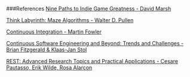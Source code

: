 ###References
[Nine Paths to Indie Game Greatness - David Marsh][indiegreatness]

[Think Labyrinth: Maze Algorithms - Walter D. Pullen][mazealgs]

[Continuous Integration - Martin Fowler][contint]

[Continuous Software Engineering and Beyond: Trends and Challenges - Brian Fitzgerald & Klaas-Jan Stol][fitzstol]

[REST: Advanced Research Topics and Practical Applications - Cesare Pautasso, Erik Wilde, Rosa Alarcon][restbook]

[indiegreatness]: http://www.gamasutra.com/view/feature/131952/nine_paths_to_indie_game_greatness.php?print=1 "Nine Paths to Indie Game Greatness - David Marsh"
[mazealgs]: http://www.astrolog.org/labyrnth/algrithm.htm#create "Think Labyrinth: Maze Algorithms - Walter D. Pullen"
[contint]: http://www.martinfowler.com/articles/continuousIntegration.html "Continuous Integration - Martin Fowler"
[fitzstol]: http://staff.lero.ie/stol/files/2014/03/rcose2014_fitzgerald.pdf "Continuous Software Engineering and Beyond: Trends and Challenges - Brian Fitzgerald & Klaas-Jan Stol"
[restbook]: http://www.springer.com/us/book/9781461492986 "REST: Advanced Research Topics and Practical Applications - Cesare Pautasso, Erik Wilde, Rosa Alarcon"

